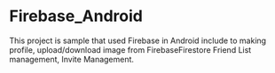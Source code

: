 # Firebase_Android
This project is sample that used Firebase in Android
include to making profile, upload/download image from FirebaseFirestore
Friend List management, Invite Management.
